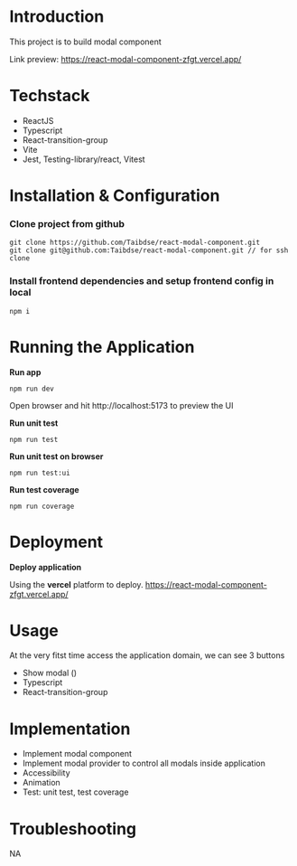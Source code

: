 # Introduction

This project is to build modal component

Link preview: https://react-modal-component-zfgt.vercel.app/

# Techstack
* ReactJS 
* Typescript
* React-transition-group
* Vite
* Jest, Testing-library/react, Vitest


# Installation & Configuration

### Clone project from github
```
git clone https://github.com/Taibdse/react-modal-component.git
git clone git@github.com:Taibdse/react-modal-component.git // for ssh clone

```

### Install frontend dependencies and setup frontend config in local
```
npm i
```


# Running the Application
**Run app**
```
npm run dev
```
Open browser and hit http://localhost:5173 to preview the UI

**Run unit test**
```
npm run test
```
**Run unit test on browser**
```
npm run test:ui
```
**Run test coverage**
```
npm run coverage
```


# Deployment
**Deploy application**

Using the **vercel** platform to deploy.
https://react-modal-component-zfgt.vercel.app/



# Usage
At the very fitst time access the application domain, we can see 3 buttons
* Show modal () 
* Typescript
* React-transition-group

# Implementation
- Implement modal component
- Implement modal provider to control all modals inside application
- Accessibility
- Animation
- Test: unit test, test coverage

# Troubleshooting
NA
